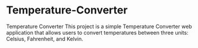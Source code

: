 # Temperature-Converter
Temperature Converter This project is a simple Temperature Converter web application that allows users to convert temperatures between three units: Celsius, Fahrenheit, and Kelvin.
